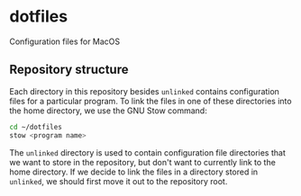 # dotfiles

Configuration files for MacOS

## Repository structure

Each directory in this repository besides `unlinked` contains configuration files for a particular program. To link the files in one of these directories into the home directory, we use the GNU Stow command:
```sh
cd ~/dotfiles
stow <program name>
```
The `unlinked` directory is used to contain configuration file directories that we want to store in the repository, but don't want to currently link to the home directory. If we decide to link the files in a directory stored in `unlinked`, we should first move it out to the repository root.
